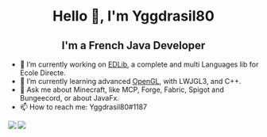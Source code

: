 <h1 align="center">Hello 👋, I'm Yggdrasil80</h1>
<h2 align="center">I'm a French Java Developer</h2>

 - 🔭 I’m currently working on [EDLib](https://github.com/Yggdrasil80/EDLib), a complete and multi Languages lib for Ecole Directe.
 - 🌱 I’m currently learning advanced [OpenGL](https://github.com/LWJGL/lwjgl3), with LWJGL3, and C++.
 - 💬 Ask me about Minecraft, like MCP, Forge, Fabric, Spigot and Bungeecord, or about JavaFx.
 - 📫 How to reach me: Yggdrasil80#1187

<a href="https://github.com/anuraghazra/github-readme-stats">
  <img align="left" src="https://github-readme-stats.vercel.app/api?username=Yggdrasil80&count_private=true&show_icons=true&theme=synthwave" />
</a>
<a href="https://github.com/anuraghazra/github-readme-stats">
  <img align="center" src="https://github-readme-stats.vercel.app/api/top-langs/?username=Yggdrasil80&layout=compact&theme=synthwave" />
</a>
